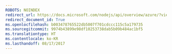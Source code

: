 ```yaml
---
ROBOTS: NOINDEX
redirect_url: https://docs.microsoft.com/nodejs/api/overview/azure/?view=azure-node-2.0.0
redirect_document_id: True
ms.openlocfilehash: b003478765522db5007f701cdccc115c5a179735
ms.sourcegitcommit: 9974b43899e98df10253738dab5b09b484ac1bf5
ms.translationtype: HT
ms.contentlocale: ko-KR
ms.lasthandoff: 08/17/2017
---
```


